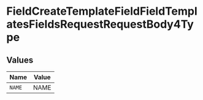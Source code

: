 # FieldCreateTemplateFieldFieldTemplatesFieldsRequestRequestBody4Type


## Values

| Name   | Value  |
| ------ | ------ |
| `NAME` | NAME   |